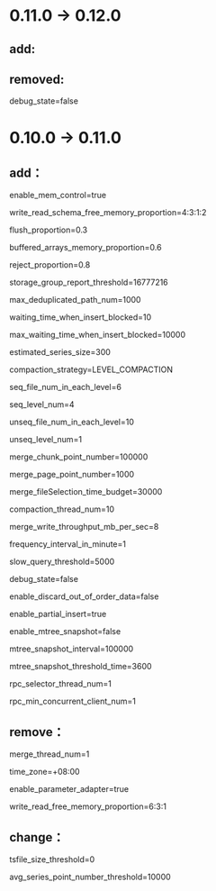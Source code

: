 <!--

    Licensed to the Apache Software Foundation (ASF) under one
    or more contributor license agreements.  See the NOTICE file
    distributed with this work for additional information
    regarding copyright ownership.  The ASF licenses this file
    to you under the Apache License, Version 2.0 (the
    "License"); you may not use this file except in compliance
    with the License.  You may obtain a copy of the License at
    
        http://www.apache.org/licenses/LICENSE-2.0
    
    Unless required by applicable law or agreed to in writing,
    software distributed under the License is distributed on an
    "AS IS" BASIS, WITHOUT WARRANTIES OR CONDITIONS OF ANY
    KIND, either express or implied.  See the License for the
    specific language governing permissions and limitations
    under the License.

-->
# 0.11.0 -> 0.12.0

## add:

## removed:

debug_state=false

# 0.10.0 -> 0.11.0

## add：
enable_mem_control=true

write_read_schema_free_memory_proportion=4:3:1:2

flush_proportion=0.3

buffered_arrays_memory_proportion=0.6

reject_proportion=0.8

storage_group_report_threshold=16777216

max_deduplicated_path_num=1000

waiting_time_when_insert_blocked=10

max_waiting_time_when_insert_blocked=10000

estimated_series_size=300

compaction_strategy=LEVEL_COMPACTION

seq_file_num_in_each_level=6

seq_level_num=4

unseq_file_num_in_each_level=10

unseq_level_num=1

merge_chunk_point_number=100000

merge_page_point_number=1000

merge_fileSelection_time_budget=30000

compaction_thread_num=10

merge_write_throughput_mb_per_sec=8

frequency_interval_in_minute=1

slow_query_threshold=5000

debug_state=false

enable_discard_out_of_order_data=false

enable_partial_insert=true

enable_mtree_snapshot=false

mtree_snapshot_interval=100000

mtree_snapshot_threshold_time=3600

rpc_selector_thread_num=1

rpc_min_concurrent_client_num=1

## remove：
merge_thread_num=1

time_zone=+08:00

enable_parameter_adapter=true

write_read_free_memory_proportion=6:3:1

## change：
tsfile_size_threshold=0

avg_series_point_number_threshold=10000

